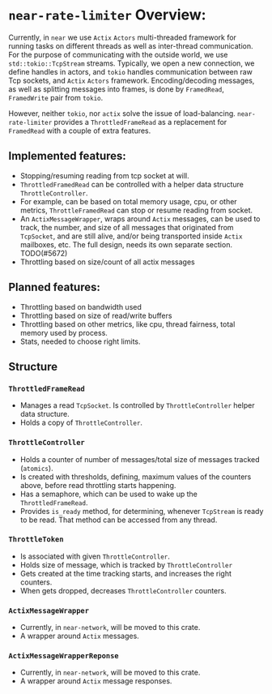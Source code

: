 # `near-rate-limiter` Overview:

Currently, in `near` we use `Actix` `Actors` multi-threaded framework for running tasks on different threads as well as 
inter-thread communication.
For the purpose of communicating with the outside world, we use `std::tokio::TcpStream` streams.
Typically, we open a new connection, we define handles in actors, and `tokio` handles communication between raw Tcp sockets, and `Actix` `Actors` framework.
Encoding/decoding messages, as well as splitting messages into frames, is done by `FramedRead`, `FramedWrite` pair from `tokio`.

However, neither `tokio`, nor `actix` solve the issue of load-balancing. 
`near-rate-limiter` provides a `ThrottledFrameRead` as a replacement for `FramedRead` with a couple of extra features.

## Implemented features:
- Stopping/resuming reading from tcp socket at will.
- `ThrottledFramedRead` can be controlled with a helper data structure `ThrottleController`.
- For example, can be based on total memory usage, cpu, or other metrics, `ThrottleFramedRead` can stop or resume reading from socket.
- An `ActixMessageWrapper`, wraps around `Actix` messages, can be used to track, the number, and size of all messages
that originated from `TcpSocket`, and are still alive, and/or being transported inside `Actix` mailboxes, etc.
The full design, needs its own separate section. TODO(#5672)
- Throttling based on size/count of all actix messages

## Planned features:
- Throttling based on bandwidth used
- Throttling based on size of read/write buffers
- Throttling based on other metrics, like cpu, thread fairness, total memory used by process.
- Stats, needed to choose right limits.

## Structure

### `ThrottledFrameRead`
- Manages a read `TcpSocket`. Is controlled by `ThrottleController` helper data structure.
- Holds a copy of `ThrottleController`.

### `ThrottleController`
- Holds a counter of number of messages/total size of messages tracked (`atomics`).
- Is created with thresholds, defining, maximum values of the counters above, before read throttling starts happening.
- Has a semaphore, which can be used to wake up the `ThrottledFrameRead`.
- Provides `is_ready` method, for determining, whenever `TcpStream` is ready to be read.
That method can be accessed from any thread.

### `ThrottleToken`
- Is associated with given `ThrottleController`.
- Holds size of message, which is tracked by `ThrottleController`
- Gets created at the time tracking starts, and increases the right counters.
- When gets dropped, decreases `ThrottleController` counters.

### `ActixMessageWrapper`
- Currently, in `near-network`, will be moved to this crate.
- A wrapper around `Actix` messages.

### `ActixMessageWrapperReponse`
- Currently, in `near-network`, will be moved to this crate.
- A wrapper around `Actix` message responses.
